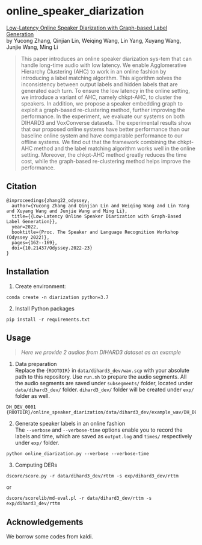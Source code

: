 # online_speaker_diarization

[Low-Latency Online Speaker Diarization with Graph-based Label Generation](https://www.isca-speech.org/archive/pdfs/odyssey_2022/zhang22_odyssey.pdf)  
by Yucong Zhang, Qinjian Lin, Weiqing Wang, Lin Yang, Xuyang Wang, Junjie Wang, Ming Li

> This paper introduces an online speaker diarization sys-tem that can handle long-time audio with low latency. We enable Agglomerative Hierarchy Clustering (AHC) to work in an online fashion by introducing a label matching algorithm. This algorithm solves the inconsistency between output labels and hidden labels that are generated each turn. To ensure the low latency in the online setting, we introduce a variant of AHC, namely chkpt-AHC, to cluster the speakers. In addition, we propose a speaker embedding graph to exploit a graph-based re-clustering method, further improving the performance. In the experiment, we evaluate our systems on both DIHARD3 and VoxConverse datasets. The experimental results show that our proposed online systems have better performance than our baseline online system and have comparable performance to our offline systems. We find out that the framework combining the chkpt-AHC method and the label matching algorithm works well in the online setting. Moreover, the chkpt-AHC method greatly reduces the time cost, while the graph-based re-clustering method helps improve the performance.

## Citation
```bitex
@inproceedings{zhang22_odyssey,
  author={Yucong Zhang and Qinjian Lin and Weiqing Wang and Lin Yang and Xuyang Wang and Junjie Wang and Ming Li},
  title={{Low-Latency Online Speaker Diarization with Graph-Based Label Generation}},
  year=2022,
  booktitle={Proc. The Speaker and Language Recognition Workshop (Odyssey 2022)},
  pages={162--169},
  doi={10.21437/Odyssey.2022-23}
}
```

## Installation
1. Create environment:
```
conda create -n diarization python=3.7
```
2. Install Python packages
```
pip install -r requirements.txt
```

## Usage
> *Here we provide 2 audios from DIHARD3 dataset as an example*

1. Data preparation  
Replace the `{ROOTDIR}` in `data/dihard3_dev/wav.scp` with your absolute path to this repository. Use `run.sh` to prepare the audio segments. All the audio segments are saved under `subsegments/` folder, located under `data/dihard3_dev/` folder. `dihard3_dev/` folder will be created under `exp/` folder as well.

```
DH_DEV_0001 {ROOTDIR}/online_speaker_diarization/data/dihard3_dev/example_wav/DH_DEV_0001.wav
```

2. Generate speaker labels in an online fashion  
The `--verbose` and `--verbose-time` options enable you to record the labels and time, which are saved as `output.log` and `times/` respectively under `exp/` folder.

```
python online_diarization.py --verbose --verbose-time
```

3. Computing DERs
```
dscore/score.py -r data/dihard3_dev/rttm -s exp/dihard3_dev/rttm
```
or  
```
dscore/scorelib/md-eval.pl -r data/dihard3_dev/rttm -s exp/dihard3_dev/rttm
```

## Acknowledgements
We borrow some codes from kaldi.
